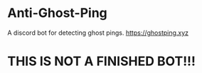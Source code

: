 # Anti-Ghost-Ping
A discord bot for detecting ghost pings. https://ghostping.xyz

# THIS IS NOT A FINISHED BOT!!!
